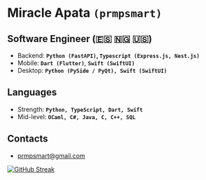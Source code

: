 # Miracle Apata **`(prmpsmart)`** 

## Software Engineer (🇪🇸 🇳🇬 🇺🇸)

- Backend: **`Python (FastAPI)`, `Typescript (Express.js, Nest.js)`**
- Mobile: **`Dart (Flutter)`**,  **`Swift (SwiftUI)`**
- Desktop: **`Python (PySide / PyQt), Swift (SwiftUI)`**
  
## Languages

- Strength: **`Python, TypeScript, Dart, Swift`**
- Mid-level: **`OCaml, C#, Java, C, C++, SQL`**

## Contacts
- prmpsmart@gmail.com

[![GitHub Streak](https://streak-stats.demolab.com?user=prmpsmart&theme=nightfox&hide_border=true&border_radius=10)]([https://git.io/streak-stats](https://streak-stats.demolab.com?user=prmpsmart&theme=nightfox&hide_border=true&border_radius=10))
